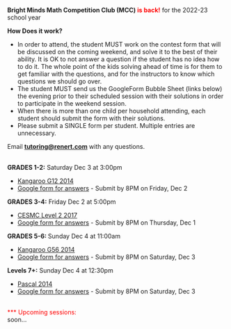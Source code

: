 <b>Bright Minds Math Competition Club (MCC) <font color="red">is back!</font></b> for the 2022-23 school year 

<b>How Does it work?</b> <br>
 *	In order to attend, the student MUST work on the contest form that will be discussed on the coming weekend, and solve it to the best of their ability. It is OK to not answer a question if the student has no idea how to do it. The whole point of the kids solving ahead of time is for them to get familiar with the questions, and for the instructors to know which questions we should go over.
 *	The student MUST send us the GoogleForm Bubble Sheet (links below) the evening prior to their scheduled session with their solutions in order to participate in the weekend session.
 *	When there is more than one child per household attending, each student should submit the form with their solutions.
 *	Please submit a SINGLE form per student. Multiple entries are unnecessary.

Email <b>tutoring@renert.com</b> with any questions.
<br><br>

<b>GRADES 1-2:</b>
Saturday Dec 3 at 3:00pm
 * <a href="https://drive.google.com/file/d/12ow1tWpWc6hLN-AbFe0H0KRfPDwai08r/view">Kangaroo G12 2014</a> 
  * <a href="https://docs.google.com/forms/d/e/1FAIpQLSe6-k5PQTi9d3aq0p7CtonplkQ0kAPHTjNufdWgO7i57O7CmQ/viewform">Google form for answers</a> - Submit by 8PM on Friday, Dec 2

 <b>GRADES 3-4:</b> 
  Friday Dec 2 at 5:00pm
  * <a href="https://drive.google.com/file/d/11DQGej28bgz14bpXZeNxVaYZd6VkF_E0/view">CESMC Level 2 2017</a> 
  * <a href="https://docs.google.com/forms/d/e/1FAIpQLSe08QZaaSmCXcXzzOSAJgxssODGOnMZDzzFyZFlWadCyc4ABA/viewform">Google form for answers</a> - Submit by 8PM on Thursday, Dec 1 

<b>GRADES 5-6: </b>
  Sunday Dec 4 at 11:00am
  * <a href="https://drive.google.com/file/d/19MYqbfr_CjexD1RrqgniCiuLpckd7xe2/view">Kangaroo G56 2014 </a> 
  * <a href="https://docs.google.com/forms/d/e/1FAIpQLSfy0PhOyd8jzcr_AobXRiHufqNl73XtadS7M7pMUypstEoTfA/viewform">Google form for answers</a> - Submit by 8PM on Saturday, Dec 3
 
<b>Levels 7+:</b> 
  Sunday Dec 4 at 12:30pm 
  * <a href="https://drive.google.com/file/d/1POFeZsmQFf6YjUlMHOdW74bhAnO2RX6m/view">Pascal 2014</a>
  * <a href="https://docs.google.com/forms/d/e/1FAIpQLSdr10IiHui39hRzeoyXH0UgRqmK8yfWa1GflW1UhZnXecpEGA/viewform">Google form for answers</a> - Submit by 8PM on Saturday, Dec 3


<!--
<b>GRADES 1-2:</b>
Thursday Nov 3 at 6:30pm
 * <a href="https://drive.google.com/file/d/1cgpLYAGWmzorevnEf8a13Bc6PQArAe2K/view">Kangaroo G12 2012</a> 
  * <a href="https://docs.google.com/forms/d/e/1FAIpQLSdBeuLFlJrDpnMzMJEzrUgEG2WBpINNx4S4sP5hJYxElS5dxQ/viewform?usp=share_link">Google form for answers</a> - Submit by 8PM on Wednesday, Nov 2

 <b>GRADES 3-4:</b> 
  Friday Nov 4 at 5:00pm
  * <a href="https://drive.google.com/file/d/1R4mgLPpIn099Znxz7Hyzq5GuGB3TBBVP/view">Kangaroo G34 2013</a> 
  * <a href="https://docs.google.com/forms/d/e/1FAIpQLSdNXus22Ug6GwxgaU_VUF6UGSHkoXvucAZ_nTbDJX3ekNSJ6Q/viewform">Google form for answers</a> - Submit by 8PM on Thursday, Nov 3 

<b>GRADES 5-6: </b>
  Sunday Nov 5 at 11:00am
  * <a href="https://drive.google.com/file/d/17rzLcPX91g6oQFlZkvYPWZeD9BI_7otf/view">Kangaroo G56 2013</a> 
  * <a href="https://docs.google.com/forms/d/e/1FAIpQLSd0SOmkIsU3Q3dYKs-2N-1WqWd99rVfBxa5Hk4CMSeLm9FnXw/viewform">Google form for answers</a> - Submit by 8PM on Saturday, Nov 4
 
<b>Levels 7+:</b> 
  Sunday Nov 5 at 12:30pm 
  * <a href="https://drive.google.com/file/d/1Q5I8XY1zhQAZ1540LyF9DbG0mPWfX8PK/view">Pascal 2011</a>
  * <a href="https://docs.google.com/forms/d/e/1FAIpQLSdUYxdiUKdoEn8d9kJrjmDcDiiodzOFcOrgQjWM_RfP_iC-Lw/viewform">Google form for answers</a> - Submit by 8PM on Saturday, Nov 4
-->

<br>
<font color="red">*** Upcoming sessions: <br></font>soon...

